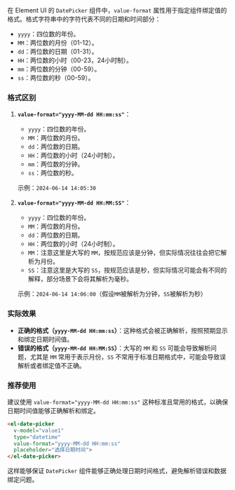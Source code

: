 在 Element UI 的 `DatePicker` 组件中，`value-format` 属性用于指定组件绑定值的格式。格式字符串中的字符代表不同的日期和时间部分：

- `yyyy`：四位数的年份。
- `MM`：两位数的月份（01-12）。
- `dd`：两位数的日期（01-31）。
- `HH`：两位数的小时（00-23，24小时制）。
- `mm`：两位数的分钟（00-59）。
- `ss`：两位数的秒（00-59）。

### 格式区别

1. **`value-format="yyyy-MM-dd HH:mm:ss"`**：
   - `yyyy`：四位数的年份。
   - `MM`：两位数的月份。
   - `dd`：两位数的日期。
   - `HH`：两位数的小时（24小时制）。
   - `mm`：两位数的分钟。
   - `ss`：两位数的秒。

   示例：`2024-06-14 14:05:30`

2. **`value-format="yyyy-MM-dd HH:MM:SS"`**：
   - `yyyy`：四位数的年份。
   - `MM`：两位数的月份。
   - `dd`：两位数的日期。
   - `HH`：两位数的小时（24小时制）。
   - `MM`：注意这里是大写的 `MM`，按规范应该是分钟，但实际情况往往会把它解析为月份。
   - `SS`：注意这里是大写的 `SS`，按规范应该是秒，但实际情况可能会有不同的解释，部分场景下会将其解析为毫秒。

   示例：`2024-06-14 14:06:00`（假设`MM`被解析为分钟，`SS`被解析为秒）

### 实际效果

- **正确的格式（`yyyy-MM-dd HH:mm:ss`）**：这种格式会被正确解析，按照预期显示和绑定日期时间值。
- **错误的格式（`yyyy-MM-dd HH:MM:SS`）**：大写的 `MM` 和 `SS` 可能会导致解析问题，尤其是 `MM` 常用于表示月份，`SS` 不常用于标准日期格式中，可能会导致误解析或者绑定值不正确。

### 推荐使用

建议使用 `value-format="yyyy-MM-dd HH:mm:ss"` 这种标准且常用的格式，以确保日期时间值能够正确解析和绑定。

```html
<el-date-picker
  v-model="value1"
  type="datetime"
  value-format="yyyy-MM-dd HH:mm:ss"
  placeholder="选择日期时间">
</el-date-picker>
```

这样能够保证 `DatePicker` 组件能够正确处理日期时间格式，避免解析错误和数据绑定问题。

